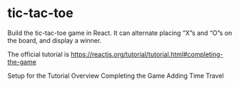 # tic-tac-toe
Build the tic-tac-toe game in React. It can alternate placing “X”s and “O”s on the board, and display a winner.

The official tutorial is https://reactjs.org/tutorial/tutorial.html#completing-the-game

Setup for the Tutorial 
Overview
Completing the Game
Adding Time Travel
